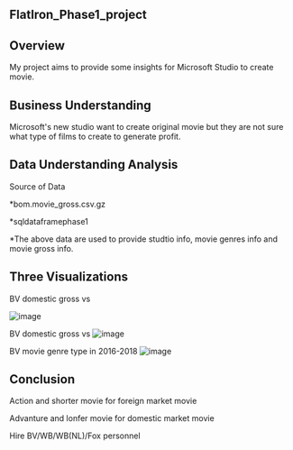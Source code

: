 FlatIron_Phase1_project
---

Overview
---
My project aims to provide some insights for Microsoft Studio to create movie.

Business Understanding
---
Microsoft's new studio want to create original movie but they are not sure what type of films to create to generate profit.

Data Understanding Analysis
---
Source of Data

*bom.movie_gross.csv.gz

*sqldataframephase1

*The above data are used to provide studtio info, movie genres info and movie gross info.
    

Three Visualizations
---

BV domestic gross vs 

![image](https://user-images.githubusercontent.com/65572411/172056866-9beb8a6a-79f4-4484-b393-cf0a6c3825fc.png)

BV domestic gross vs 
![image](https://user-images.githubusercontent.com/65572411/172056909-7bdc0d81-3372-4606-94ee-57f03adc81c5.png)

BV movie genre type in 2016-2018
![image](https://user-images.githubusercontent.com/65572411/172056932-8c83edf0-861c-4120-8808-32830bb20738.png)

Conclusion
---

Action and shorter movie for foreign market movie

Advanture and lonfer movie for domestic market movie

Hire BV/WB/WB(NL)/Fox personnel

